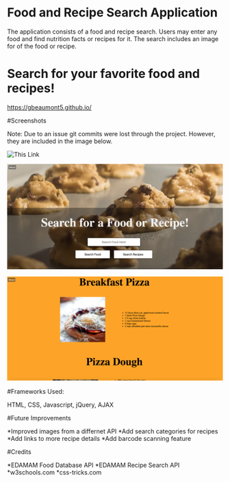 # Food and Recipe Search Application

The application consists of a food and recipe search. Users may enter any food and find nutrition facts or recipes for it. The search includes an image for of the food or recipe. 

# Search for your favorite food and recipes!

https://gbeaumont5.github.io/

#Screenshots

Note: Due to an issue git commits were lost through the project. However, they are included in the image below. 

![This Link](https://user-images.githubusercontent.com/46730178/61561687-8efa3500-aa3d-11e9-990a-ca90516b7afe.png)

![This Link](https://github.com/gbeaumont5/gbeaumont5.github.io/blob/master/Images/App%20homescreen.png?raw=true)

![This link](https://github.com/gbeaumont5/gbeaumont5.github.io/blob/master/Images/Search%20Results%20.png?raw=true)

#Frameworks Used:

HTML, CSS, Javascript, jQuery, AJAX

#Future Improvements 

*Improved images from a differnet API
*Add search categories for recipes
*Add links to more recipe details
*Add barcode scanning feature



#Credits 

*EDAMAM Food Database API
*EDAMAM Recipe Search API
*w3schools.com
*css-tricks.com



